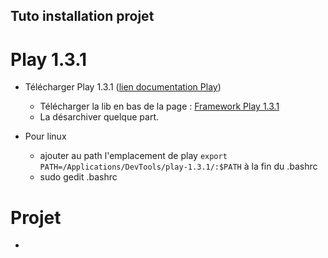 ## Tuto installation projet

# Play 1.3.1

- Télécharger Play 1.3.1 ([lien documentation Play](https://www.playframework.com/documentation/1.3.x/home))

  - Télécharger la lib en bas de la page  : [Framework Play 1.3.1](https://www.playframework.com/download)
  - La désarchiver quelque part.


- Pour linux

  - ajouter au path l'emplacement de play `export PATH=/Applications/DevTools/play-1.3.1/:$PATH` à la fin du .bashrc
  - sudo gedit .bashrc

# Projet

-
